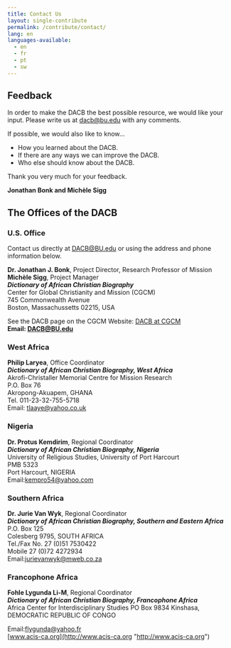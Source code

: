 ```yaml
---
title: Contact Us
layout: single-contribute
permalink: /contribute/contact/
lang: en
languages-available:                         
  - en
  - fr
  - pt
  - sw
---
```

## Feedback

In order to make the DACB the best possible resource, we would like your input. Please write us at [dacb@bu.edu](mailto:dacb@omsc.org) with any comments.  

If possible, we would also like to know...  

- How you learned about the DACB.  
- If there are any ways we can improve the DACB.  
- Who else should know about the DACB.  

Thank you very much for your feedback.  

**Jonathan Bonk and Michèle Sigg**


## The Offices of the DACB  

### U.S. Office

Contact us directly at [DACB@BU.edu](mailto:dacb@bu.edu) or using the address and phone information below.  

**Dr. Jonathan J. Bonk**, Project Director, Research Professor of Mission  
**Michèle Sigg**, Project Manager  
**_Dictionary of African Christian Biography_**  
Center for Global Christianity and Mission (CGCM)  
745 Commonwealth Avenue  
Boston, Massachussetts 02215, USA  

See the DACB page on the CGCM Website: [DACB at CGCM](http://www.bu.edu/cgcm/digital-projects/dictionary-of-african-christian-biography/)  
**Email: [DACB@BU.edu](mailto:dacb@bu.edu)**  


### West Africa  

**Philip Laryea**, Office Coordinator  
**_Dictionary of African Christian Biography, West Africa_**  
Akrofi-Christaller Memorial Centre for Mission Research  
P.O. Box 76  
Akropong-Akuapem, GHANA  
Tel. 011-23-32-755-5718  
Email: [tlaaye@yahoo.co.uk](mailto:tlaaye@yahoo.co.uk)  

### Nigeria  

**Dr. Protus Kemdirim**, Regional Coordinator  
**_Dictionary of African Christian Biography, Nigeria_**  
University of Religious Studies, University of Port Harcourt  
PMB 5323  
Port Harcourt, NIGERIA  
Email:[kempro54@yahoo.com](mailto:kempro54@yahoo.com)  

### Southern Africa  

**Dr. Jurie Van Wyk**, Regional Coordinator  
**_Dictionary of African Christian Biography, Southern and Eastern Africa_**  
P.O. Box 125  
Colesberg 9795, SOUTH AFRICA  
Tel./Fax No. 27 (0)51 7530422  
Mobile 27 (0)72 4272934  
Email:[jurievanwyk@mweb.co.za](mailto:jurievanwyk@mweb.co.za)  

### Francophone Africa  

**Fohle Lygunda Li-M**, Regional Coordinator  
**_Dictionary of African Christian Biography, Francophone Africa_**  
Africa Center for Interdisciplinary Studies
PO Box 9834 Kinshasa, DEMOCRATIC REPUBLIC OF CONGO


Email:[flygunda@yahoo.fr](mailto:flygunda@yahoo.fr "mailto:flygunda@yahoo.fr")   
[www.acis-ca.org](http://www.acis-ca.org "http://www.acis-ca.org")  
